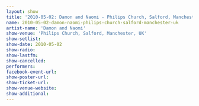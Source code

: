 ```yaml
---
layout: show
title: '2010-05-02: Damon and Naomi - Philips Church, Salford, Manchester, UK'
name: 2010-05-02-damon-naomi-philips-church-salford-manchester-uk
artist-name: 'Damon and Naomi'
show-venue: 'Philips Church, Salford, Manchester, UK'
show-setlist: 
show-date: 2010-05-02
show-radio: 
show-lastfm: 
show-cancelled: 
performers: 
facebook-event-url: 
show-poster-url: 
show-ticket-url: 
show-venue-website: 
show-additional: 
---
```


